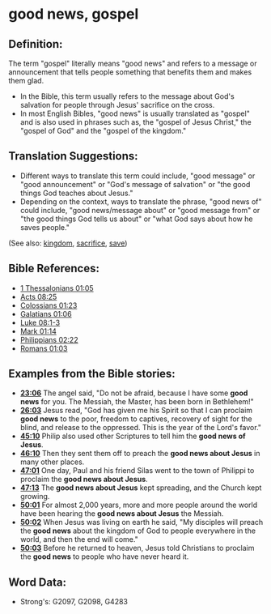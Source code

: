 # good news, gospel #

## Definition: ##

The term "gospel" literally means "good news" and refers to a message or announcement that tells people something that benefits them and makes them glad.

* In the Bible, this term usually refers to the message about God's salvation for people through Jesus' sacrifice on the cross.
* In most English Bibles, "good news" is usually translated as "gospel" and is also used in phrases such as, the "gospel of Jesus Christ," the "gospel of God" and the "gospel of the kingdom."

## Translation Suggestions: ##

* Different ways to translate this term could include, "good message" or "good announcement" or "God's message of salvation" or "the good things God teaches about Jesus."
* Depending on the context, ways to translate the phrase, "good news of" could include, "good news/message about" or "good message from" or "the good things God tells us about" or "what God says about how he saves people."

(See also: [kingdom](../other/kingdom.md), [sacrifice](../other/sacrifice.md), [save](../kt/save.md))

## Bible References: ##

* [1 Thessalonians 01:05](rc://en/tn/help/1th/01/05)
* [Acts 08:25](rc://en/tn/help/act/08/25)
* [Colossians 01:23](rc://en/tn/help/col/01/23)
* [Galatians 01:06](rc://en/tn/help/gal/01/06)
* [Luke 08:1-3](rc://en/tn/help/luk/08/01)
* [Mark 01:14](rc://en/tn/help/mrk/01/14)
* [Philippians 02:22](rc://en/tn/help/php/02/22)
* [Romans 01:03](rc://en/tn/help/rom/01/03)

## Examples from the Bible stories: ##

* __[23:06](rc://en/tn/help/obs/23/06)__ The angel said, "Do not be afraid, because I have some __good news__  for you. The Messiah, the Master, has been born in Bethlehem!"
* __[26:03](rc://en/tn/help/obs/26/03)__ Jesus read, "God has given me his Spirit so that I can proclaim __good news__  to the poor, freedom to captives, recovery of sight for the blind, and release to the oppressed. This is the year of the Lord's favor."
* __[45:10](rc://en/tn/help/obs/45/10)__ Philip also used other Scriptures to tell him the __good news of Jesus__.
* __[46:10](rc://en/tn/help/obs/46/10)__ Then they sent them off to preach the __good news about Jesus__  in many other places.
* __[47:01](rc://en/tn/help/obs/47/01)__ One day, Paul and his friend Silas went to the town of Philippi to proclaim the __good news about Jesus__.
* __[47:13](rc://en/tn/help/obs/47/13)__ The __good news about Jesus__  kept spreading, and the Church kept growing.
* __[50:01](rc://en/tn/help/obs/50/01)__ For almost 2,000 years, more and more people around the world have been hearing the __good news about Jesus__  the Messiah.
* __[50:02](rc://en/tn/help/obs/50/02)__ When Jesus was living on earth he said, "My disciples will preach the __good news__  about the kingdom of God to people everywhere in the world, and then the end will come."
* __[50:03](rc://en/tn/help/obs/50/03)__ Before he returned to heaven, Jesus told Christians to proclaim the __good news__  to people who have never heard it.

## Word Data: ##

* Strong's: G2097, G2098, G4283
